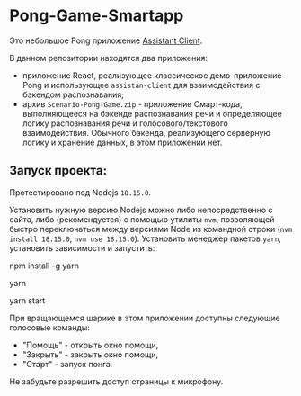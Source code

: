 # Pong-Game-Smartapp

Это небольшое Pong приложение [Assistant Client](https://github.com/salute-developers/salutejs-client).

В данном репозитории находятся два приложения:

- приложение React, реализующее классическое демо-приложение Pong и использующее `assistan-client` для взаимодействия с бэкендом распознавания;
- архив `Scenario-Pong-Game.zip` - приложение Смарт-кода, выполняющееся на бэкенде распознавания речи и определяющее логику распознавания речи и голосового/текстового взаимодействия.
  Обычного бэкенда, реализующего серверную логику и хранение данных, в этом приложении нет.

## Запуск проекта:

Протестировано под Nodejs `18.15.0`.

 Установить нужную версию Nodejs можно либо непосредственно с сайта, либо (рекомендуется) с помощью утилиты `nvm`, позволяющей быстро переключаться между версиями Node из командной строки (`nvm install 18.15.0`, `nvm use 18.15.0`).
 Установить менеджер пакетов `yarn`, установить зависимости и запустить:


npm install -g yarn

yarn

yarn start

 При вращающемся шарике в этом приложении доступны следующие голосовые команды:

- "Помощь" - открыть окно помощи,
- "Закрыть" - закрыть окно помощи,
- "Старт" - запуск понга.

Не забудьте разрешить доступ страницы к микрофону.